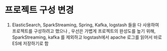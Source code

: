 # 프로젝트 구성 변경 

1. ElasticSearch, SparkStreaming, Spring, Kafka, logstash 들을 다 사용하여 프로젝트를 구성하려고 했으나 , 우선은 가볍게 프로젝트의 완성도를 높기 위해, SparkStreaming, kafka 를 제외하고 logstash에서 apache  로그를 읽어서 바로 ES에 저장하기로 함 

